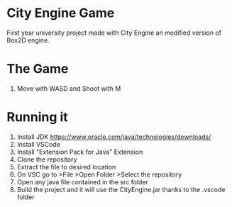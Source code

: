 # City Engine Game
First year university project made with City Engine an modified version of Box2D engine.

# The Game
1. Move with WASD and Shoot with M

# Running it
1.  Install JDK https://www.oracle.com/java/technologies/downloads/
2.  Install VSCode
3.  Install "Extension Pack for Java" Extension
4.  Clone the repository
5.  Extract the file to desired location
6.  On VSC go to >File >Open Folder >Select the repository
7.  Open any java file contained in the src folder
8.  Build the project and it will use the CityEngine.jar thanks to the .vscode folder
